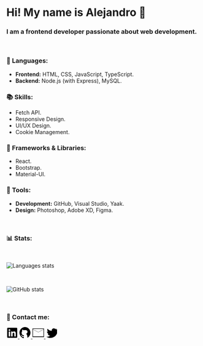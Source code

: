 # Hi! My name is Alejandro 👋
### I am a frontend developer passionate about web development.

<br>

### 🦄 Languages:  
- **Frontend:** HTML, CSS, JavaScript, TypeScript.  
- **Backend:** Node.js (with Express), MySQL.

### 📚 Skills:  
- Fetch API.  
- Responsive Design.  
- UI/UX Design.  
- Cookie Management.  


### 🚀 Frameworks & Libraries:  
- React.  
- Bootstrap.  
- Material-UI.  

### 💼 Tools:  
- **Development:** GitHub, Visual Studio, Yaak.  
- **Design:** Photoshop, Adobe XD, Figma.

<br>

### 📊 Stats:

<br>

![Languages stats](https://github-readme-stats.vercel.app/api/top-langs/?username=aleotinano&layout=compact&theme=radical)

<br>

![GitHub stats](https://github-readme-stats.vercel.app/api?username=aleotinano&show_icons=true&theme=radical)

<br>

### 💌 Contact me:

<!-- LinkedIn -->
<a href="https://www.linkedin.com/in/aleotinano" target="_blank">
  <svg xmlns="http://www.w3.org/2000/svg" viewBox="0 0 448 512" width="30" height="30">
    <path d="M416 32H31.9C14.3 32 0 46.5 0 64.3v383.4C0 465.5 14.3 480 31.9 480H416c17.6 0 32-14.5 32-32.3V64.3c0-17.8-14.4-32.3-32-32.3zM135.4 416H69V202.2h66.5V416zm-33.2-243c-21.3 0-38.5-17.3-38.5-38.5S80.9 96 102.2 96c21.2 0 38.5 17.3 38.5 38.5 0 21.3-17.2 38.5-38.5 38.5zm282.1 243h-66.4V312c0-24.8-.5-56.7-34.5-56.7-34.6 0-39.9 27-39.9 54.9V416h-66.4V202.2h63.7v29.2h.9c8.9-16.8 30.6-34.5 62.9-34.5 67.2 0 79.7 44.3 79.7 101.9V416z"/>
  </svg>
</a>

<!-- GitHub -->
<a href="https://github.com/aleotinano" target="_blank">
  <svg xmlns="http://www.w3.org/2000/svg" viewBox="0 0 16 16" width="30" height="30">
    <path d="M8 0a8 8 0 0 0-2.513 15.598c.396.073.54-.172.54-.384v-1.48c-2.216.484-2.68-.846-2.68-.846-.361-.917-.881-1.163-.881-1.163-.72-.49.054-.481.054-.481.796.055 1.213.822 1.213.822.696 1.19 1.829.847 2.272.648.071-.505.272-.847.494-1.043-1.703-.194-3.489-.851-3.489-3.782 0-.834.298-1.518.79-2.048-.079-.195-.342-.986.072-2.074 0 0 .64-.205 2.097.78.608-.168 1.256-.253 1.904-.253 1.77 0 3.289.718 3.289 2.284 0 1.444-.717 2.59-2.066 2.828 1.219.617 1.829 1.965 1.829 3.694v1.315c0 .213.14.458.543.384A8 8 0 0 0 8 0z"/>
  </svg>
</a>

<!-- Gmail -->
<a href="mailto:aleotinano@gmail.com" target="_blank">
  <svg xmlns="http://www.w3.org/2000/svg" viewBox="0 0 48 48" width="30" height="30">
    <path d="M0 6v36h48V6H0zm46 2v1.5L24 21 2 9.5V8h44zM2 39V10.5l22 11.5 22-11.5V39H2z"/>
  </svg>
</a>

<!-- Twitter -->
<a href="https://twitter.com/aleotinano" target="_blank">
  <svg xmlns="http://www.w3.org/2000/svg" viewBox="0 0 24 24" width="30" height="30">
    <path d="M23.7 4.6c-.9.4-1.8.7-2.7.8.9-.5 1.6-1.3 2-2.3-.8.5-1.7.8-2.6.9-.8-.8-2-1.3-3.2-1.3-2.4 0-4.3 2-4.3 4.3 0 .3.1.7.2 1-3.6-.2-6.8-1.9-8.9-4.5-.4.7-.6 1.5-.6 2.4 0 1.7.9 3.2 2.2 4.1-1-.1-2-.3-2.9-.7v.1c0 2.3 1.6 4.3 3.7 4.7-.4.1-.7.1-1.1.1-.3 0-.7 0-1-.1.7 2.3 2.8 3.9 5.2 3.9-1.9 1.5-4.3 2.4-6.8 2.4-.4 0-.8 0-1.1-.1 2.4 1.6 5.3 2.5 8.2 2.5 9.8 0 15.2-8.1 15.2-15.2 0-.2 0-.3 0-.5.7-.5 1.3-1.1 1.8-1.8z"/>
  </svg>
</a>


